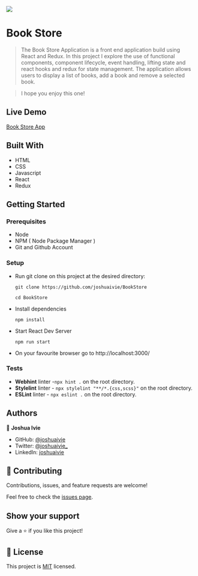 ![](https://img.shields.io/badge/Microverse-blueviolet)

# Book Store

> The Book Store Application is a front end application build using React and Redux. In this project I explore the use of functional components, component lifecycle, event handling, lifting state and react hooks and redux for state management. The application allows users to display a list of books, add a book and remove a selected book.

> I hope you enjoy this one!

## Live Demo

[Book Store App](https://joshuaivie.github.io/BookStore)

## Built With

- HTML
- CSS
- Javascript
- React
- Redux

## Getting Started

### Prerequisites

- Node
- NPM ( Node Package Manager )
- Git and Github Account

### Setup

- Run git clone on this project at the desired directory:
  ```
  git clone https://github.com/joshuaivie/BookStore
  ```
  ```
  cd BookStore
  ```
- Install dependencies

  ```
  npm install
  ```

- Start React Dev Server
  ```
  npm run start
  ```
- On your favourite browser go to http://localhost:3000/

### Tests

- **Webhint** linter -`npx hint .` on the root directory.
- **Stylelint** linter - `npx stylelint "**/*.{css,scss}"` on the root directory.
- **ESLint** linter - `npx eslint .` on the root directory.

## Authors

👤 **Joshua Ivie**

- GitHub: [@joshuaivie](https://github.com/joshuaivie)
- Twitter: [@joshuaivie\_](https://twitter.com/joshuaivie_)
- LinkedIn: [joshuaivie](https://linkedin.com/in/joshuaivie)

## 🤝 Contributing

Contributions, issues, and feature requests are welcome!

Feel free to check the [issues page](https://github.com/joshuaivie/BookStore/issues).

## Show your support

Give a ⭐️ if you like this project!

## 📝 License

This project is [MIT](./MIT.md) licensed.
